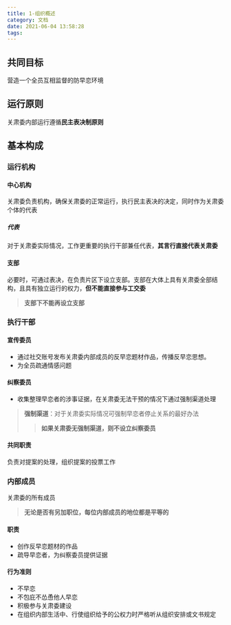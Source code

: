 ```yaml
---
title: 1-组织概述
category: 文档
date: 2021-06-04 13:58:28
tags:
---
```

## 共同目标
营造一个全员互相监督的防早恋环境
## 运行原则
关肃委内部运行遵循**民主表决制原则**
## 基本构成
### 运行机构
#### 中心机构
关肃委负责机构，确保关肃委的正常运行，执行民主表决的决定，同时作为关肃委个体的代表
##### 代表
对于关肃委实际情况，工作更重要的执行干部兼任代表，**其言行直接代表关肃委**
#### 支部
必要时，可通过表决，在负责片区下设立支部。支部在大体上具有关肃委全部结构，且具有独立运行的权力，**但不能直接参与工交委**
> **支部下不能再设立支部**
### 执行干部
#### 宣传委员
- 通过社交账号发布关肃委内部成员的反早恋题材作品，传播反早恋思想。
- 为全员疏通情感问题
#### 纠察委员
- 收集整理早恋者的涉事证据，在关肃委无法干预的情况下通过强制渠道处理
> **强制渠道**：对于关肃委实际情况可强制早恋者停止关系的最好办法
>> **如果关肃委无强制渠道，则不设立纠察委员**
#### 共同职责
负责对提案的处理，组织提案的投票工作
### 内部成员
关肃委的所有成员
> **无论是否有另加职位，每位内部成员的地位都是平等的**
#### 职责
- 创作反早恋题材的作品
- 疏导早恋者，为纠察委员提供证据
#### 行为准则
- 不早恋
- 不包庇不怂恿他人早恋
- 积极参与关肃委建设
- 在组织内部生活中、行使组织给予的公权力时严格听从组织安排或文书规定


